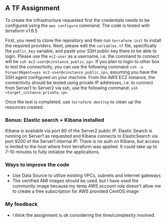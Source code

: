 ## A TF Assignment

To create the infrastructure requested first the credentials needs to be configured using the `aws configure` command. 
The code is tested with terraform v1.6.5

First, you need to clone the repository and then run `terraform init` to install the required providers.
Next, please edit the `variables.tf` file, specifically the `public_key` variable, and paste your SSH public key
there to be able to login. Please use the `ec2-user` as a username, i.e. the command to connect will be
`ssh ec2-user@<instance_public_ip>`.
If you plan to login to other box to test the connectivity, you can use the following command 
`ssh -o ForwardAgent=yes ec2-user@<instance_public_ip>`, assuming you have the SSH agent configured on your machine.
From the AWS EC2 instance, the connectivity should be tested using private IP addresses, i.e. to connect from Server1
to Server2 via ssh, use the following command: `ssh <target_instance_private_ip>`

Once the test is completed, use `terraform destroy` to clean up the resources created.

### Bonus: Elastic search + Kibana installed
Kibana is available via port 80 of the Server2 public IP. Elastic Search is running on Server1 as requested and
Kibana connects to ElasticSearch via port 9200 of the Server1 internal IP.
There is no auth on Kibana, but access is limited to the host where from terraform was applied.
It could take up to 7–10 minutes to fully initialize the applications.

### Ways to improve the code
- Use Data Source to utilize existing VPCs, subnets and internet gateways
- The certified AMI images should be used, but I have used the community image because my temp AWS account role
doesn't allow me to create a free subscription for AWS provided CentOS image 

### My feedback
- I think the assignment is ok considering the time/complexity involved.